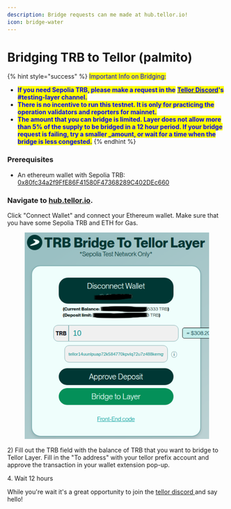 ```yaml
---
description: Bridge requests can me made at hub.tellor.io!
icon: bridge-water
---
```


# Bridging TRB to Tellor (palmito)

{% hint style="success" %}
<mark style="color:blue;">Important Info on Bridging:</mark>

* <mark style="color:blue;">**If you need Sepolia TRB, please make a request in the**</mark> [<mark style="color:blue;">**Tellor Discord**</mark>](https://discord.gg/kaMenz4ZVw)<mark style="color:blue;">**'s #testing-layer channel.**</mark>
* <mark style="color:blue;">**There is no incentive to run this testnet. It is only for practicing the operation validators and reporters for mainnet.**</mark>
* <mark style="color:blue;">**The amount that you can bridge is limited. Layer does not allow more than 5% of the supply to be bridged in a 12 hour period. If your bridge request is failing, try a smaller  \_amount, or wait for a time when the bridge is less congested.**</mark>
{% endhint %}

### Prerequisites

* An ethereum wallet with Sepolia TRB: [0x80fc34a2f9FfE86F41580F47368289C402DEc660](https://sepolia.etherscan.io/address/0x80fc34a2f9FfE86F41580F47368289C402DEc660)

### Navigate to [hub.tellor.io](https://hub.tellor.io/).

Click "Connect Wallet" and connect your Ethereum wallet. Make sure that you have some Sepolia TRB and ETH for Gas.&#x20;

<figure><img src="../../.gitbook/assets/Screenshot From 2025-05-02 11-57-51.png" alt=""><figcaption></figcaption></figure>

2\) Fill out the TRB field with the balance of TRB that you want to bridge to Tellor Layer. Fill in the "To address" with your tellor prefix account and approve the transaction in your wallet extension pop-up.

4\. Wait 12 hours

While you're wait it's a great opportunity to join the [tellor discord ](https://discord.gg/tellor)and say hello!

